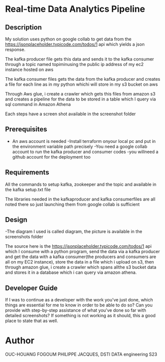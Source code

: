 
#  Real-time Data Analytics Pipeline
## Description
My solution uses python on google collab to get data from the https://jsonplaceholder.typicode.com/todos/1 api which yields a json response.

The kafka producer file gets this data and sends it to the kafka consumer through a topic named topiminusing the public ip address of my ec2 instance hosted on aws

The kafka consumer files gets the data from the kafka producer and creates a file for each line as in my python whichi will store in my s3 bucket on aws

Through Aws glue, i create a crawler which gets this files from amazon s3 and creates a pipeline for the data to be stored in a table which I query via sql command in Amazon Athena

Each steps have a screen shot available in the screenshot folder

## Prerequisites

- An aws account is needed
-Install terraform onyour local pc and put in the environment variable path precisely
-You need a google collab account to run the kafka producer and consumer codes
-you willneed a github account for the deployment too 

## Requirements


All the commands to setup kafka, zookeeper and the topic and available in the kafka setup.txt file

The libraries needed in the kafkaproducer and kafka consumerfiles are all noted there so just launching them from google collab is sufficient


## Design


-The diagram I used is called diagram, the picture is available in the screenshots folder

The source here is the https://jsonplaceholder.typicode.com/todos/1  api which I consume with a python program, send the data via a kafka producer and get the data with a kafka consumer(the producers and consumers are all on my EC2 instance), store the data in a file which i upload on s3, then through amazon glue, i create a crawler which spans allthe s3 bucket data and stores it in a database which i can query via amazon athena.

## Developer Guide
If I was to continue as a developer with the work you've just done, which things are essential for me to know in order to be able to do so?
Can you provide with step-by-step assistance of what you've done so far with detailed screenshots? If something is not working as it should, this a good place to state that as well.


# Author
OUC-HOUANG FOGOUM PHILIPPE JACQUES, DSTI DATA engineering S23
